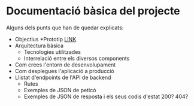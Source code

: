 # Documentació bàsica del projecte
Alguns dels punts que han de quedar explicats:
 * Objectius
 *Prototip
 [LINK](https://design.penpot.app/#/view/ba8e47a8-80d6-8135-8004-fecc445357f0?page-id=ba8e47a8-80d6-8135-8004-fecc445357f1&section=interactions&index=0&share-id=c04641ea-355e-80b8-8005-02bd3f463061)
 * Arquitectura bàsica
   * Tecnologies utilitzades
   * Interrelació entre els diversos components
 * Com crees l'entorn de desenvolupament
 * Com desplegues l'aplicació a producció
 * Llistat d'endpoints de l'API de backend
    * Rutes
   * Exemples de JSON de peticó
   * Exemples de JSON de resposta i els seus codis d'estat 200? 404?
